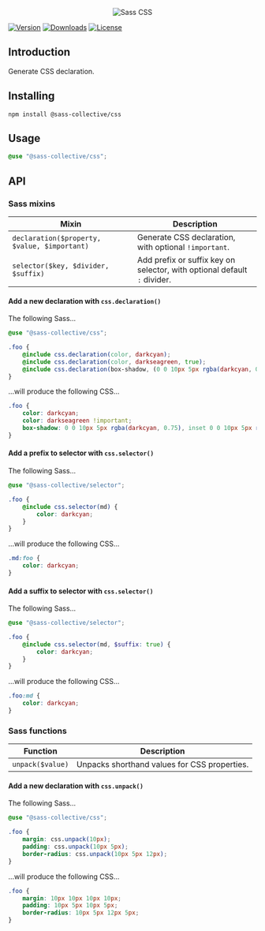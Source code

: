<div align="center">

![Sass CSS](.github/logo.svg)

</div>

[![Version](https://flat.badgen.net/npm/v/@sass-collective/css)](https://www.npmjs.com/package/@sass-collective/css)
[![Downloads](https://flat.badgen.net/npm/dt/@sass-collective/css)](https://www.npmjs.com/package/@sass-collective/css)
[![License](https://flat.badgen.net/npm/license/@sass-collective/css)](https://www.npmjs.com/package/@sass-collective/css)

## Introduction

Generate CSS declaration.

## Installing

```shell
npm install @sass-collective/css
```

## Usage

```scss
@use "@sass-collective/css";
```

## API

### Sass mixins

| Mixin                                        | Description                                                              |
|----------------------------------------------|--------------------------------------------------------------------------|
| `declaration($property, $value, $important)` | Generate CSS declaration, with optional `!important`.                    |
| `selector($key, $divider, $suffix)`          | Add prefix or suffix key on selector, with optional default `:` divider. |

#### Add a new declaration with `css.declaration()`

The following Sass...

```scss
@use "@sass-collective/css";

.foo {
    @include css.declaration(color, darkcyan);
    @include css.declaration(color, darkseagreen, true);
    @include css.declaration(box-shadow, (0 0 10px 5px rgba(darkcyan, 0.75), inset 0 0 10px 5px rgba(darkcyan, 0.75))); // Use parentheses for declare comma separated values list.
}
```

...will produce the following CSS...

```css
.foo {
    color: darkcyan;
    color: darkseagreen !important;
    box-shadow: 0 0 10px 5px rgba(darkcyan, 0.75), inset 0 0 10px 5px rgba(darkcyan, 0.75);
}
```

#### Add a prefix to selector with `css.selector()`

The following Sass...

```scss
@use "@sass-collective/selector";

.foo {
    @include css.selector(md) {
        color: darkcyan;
    }
}
```

...will produce the following CSS...

```css
.md:foo {
    color: darkcyan;
}
```

#### Add a suffix to selector with `css.selector()`

The following Sass...

```scss
@use "@sass-collective/selector";

.foo {
    @include css.selector(md, $suffix: true) {
        color: darkcyan;
    }
}
```

...will produce the following CSS...

```css
.foo:md {
    color: darkcyan;
}
```

### Sass functions

| Function         | Description                                  |
|------------------|----------------------------------------------|
| `unpack($value)` | Unpacks shorthand values for CSS properties. |

#### Add a new declaration with `css.unpack()`

The following Sass...

```scss
@use "@sass-collective/css";

.foo {
    margin: css.unpack(10px);
    padding: css.unpack(10px 5px);
    border-radius: css.unpack(10px 5px 12px);
}
```

...will produce the following CSS...

```css
.foo {
    margin: 10px 10px 10px 10px;
    padding: 10px 5px 10px 5px;
    border-radius: 10px 5px 12px 5px;
}
```
